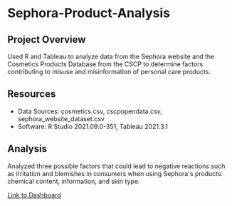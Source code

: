 # Sephora-Product-Analysis

## Project Overview
Used R and Tableau to analyze data from the Sephora website and the Cosmetics Products Database from the CSCP to determine factors contributing to misuse and misinformation of personal care products.

## Resources
* Data Sources: cosmetics.csv, cscpopendata.csv, sephora_website_dataset.csv
* Software: R Studio 2021.09.0-351, Tableau 2021.3.1

## Analysis
Analyzed three possible factors that could lead to negative reactions such as irritation and blemishes in consumers when using Sephora's products: chemical content, information, and skin type.

[Link to Dashboard](https://public.tableau.com/app/profile/jennifer.dinh/viz/Sephora_16334827819690/Dashboard1)
